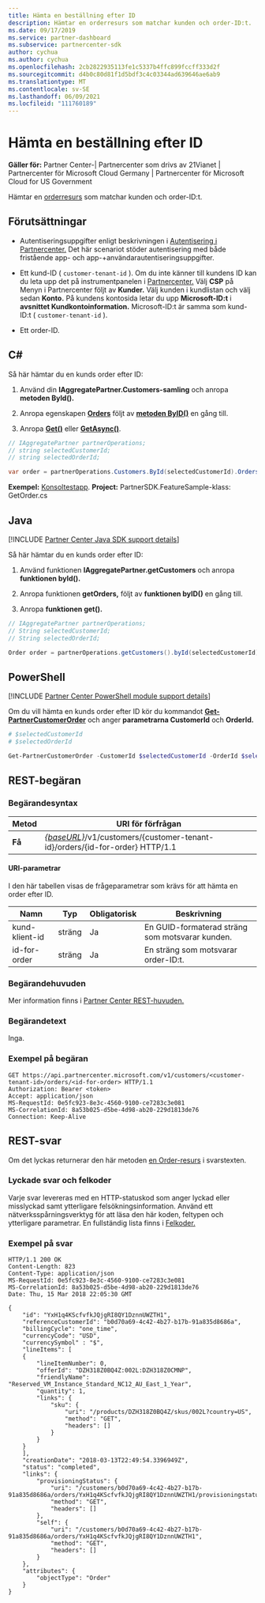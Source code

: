 ```yaml
---
title: Hämta en beställning efter ID
description: Hämtar en orderresurs som matchar kunden och order-ID:t.
ms.date: 09/17/2019
ms.service: partner-dashboard
ms.subservice: partnercenter-sdk
author: cychua
ms.author: cychua
ms.openlocfilehash: 2cb2822935113fe1c5337b4ffc899fccff333d2f
ms.sourcegitcommit: d4b0c80d81f1d5bdf3c4c03344ad639646ae6ab9
ms.translationtype: MT
ms.contentlocale: sv-SE
ms.lasthandoff: 06/09/2021
ms.locfileid: "111760189"
---
```

# <a name="get-an-order-by-id"></a>Hämta en beställning efter ID

**Gäller för:** Partner Center-| Partnercenter som drivs av 21Vianet | Partnercenter för Microsoft Cloud Germany | Partnercenter för Microsoft Cloud for US Government

Hämtar en [orderresurs](order-resources.md) som matchar kunden och order-ID:t.

## <a name="prerequisites"></a>Förutsättningar

- Autentiseringsuppgifter enligt beskrivningen i [Autentisering i Partnercenter.](partner-center-authentication.md) Det här scenariot stöder autentisering med både fristående app- och app-+användarautentiseringsuppgifter.

- Ett kund-ID ( `customer-tenant-id` ). Om du inte känner till kundens ID kan du leta upp det på instrumentpanelen i [Partnercenter.](https://partner.microsoft.com/dashboard) Välj **CSP** på Menyn i Partnercenter följt av **Kunder.** Välj kunden i kundlistan och välj sedan **Konto.** På kundens kontosida letar du upp **Microsoft-ID:t** i **avsnittet Kundkontoinformation.** Microsoft-ID:t är samma som kund-ID:t ( `customer-tenant-id` ).

- Ett order-ID.

## <a name="c"></a>C\#

Så här hämtar du en kunds order efter ID:

1. Använd din **IAggregatePartner.Customers-samling** och anropa **metoden ById().**

2. Anropa egenskapen [**Orders**](/dotnet/api/microsoft.store.partnercenter.customers.icustomer.orders) följt av [**metoden ByID()**](/dotnet/api/microsoft.store.partnercenter.orders.iordercollection.byid) en gång till.
3. Anropa [**Get()**](/dotnet/api/microsoft.store.partnercenter.orders.iorder.get) eller [**GetAsync()**](/dotnet/api/microsoft.store.partnercenter.orders.iorder.getasync).

```csharp
// IAggregatePartner partnerOperations;
// string selectedCustomerId;
// string selectedOrderId;

var order = partnerOperations.Customers.ById(selectedCustomerId).Orders.ById(selectedOrderId).Get();
```

**Exempel:** [Konsoltestapp](console-test-app.md). **Project:** PartnerSDK.FeatureSample-klass: GetOrder.cs 

## <a name="java"></a>Java

[!INCLUDE [Partner Center Java SDK support details](../includes/java-sdk-support.md)]

Så här hämtar du en kunds order efter ID:

1. Använd funktionen **IAggregatePartner.getCustomers** och anropa **funktionen byId().**

2. Anropa funktionen **getOrders,** följt av **funktionen byID()** en gång till.
3. Anropa **funktionen get().**

```java
// IAggregatePartner partnerOperations;
// String selectedCustomerId;
// String selectedOrderId;

Order order = partnerOperations.getCustomers().byId(selectedCustomerId).getOrders().byId(selectedOrderId).get();
```

## <a name="powershell"></a>PowerShell

[!INCLUDE [Partner Center PowerShell module support details](../includes/powershell-module-support.md)]

Om du vill hämta en kunds order efter ID kör du kommandot [**Get-PartnerCustomerOrder**](https://github.com/Microsoft/Partner-Center-PowerShell/blob/master/docs/help/Get-PartnerCustomerOrder.md) och anger **parametrarna CustomerId** och **OrderId.**

```powershell
# $selectedCustomerId
# $selectedOrderId

Get-PartnerCustomerOrder -CustomerId $selectedCustomerId -OrderId $selectedOrderId
```

## <a name="rest-request"></a>REST-begäran

### <a name="request-syntax"></a>Begärandesyntax

| Metod  | URI för förfrågan                                                                                                  |
|---------|--------------------------------------------------------------------------------------------------------------|
| **Få** | [*{baseURL}*](partner-center-rest-urls.md)/v1/customers/{customer-tenant-id}/orders/{id-for-order} HTTP/1.1  |

#### <a name="uri-parameters"></a>URI-parametrar

I den här tabellen visas de frågeparametrar som krävs för att hämta en order efter ID.

| Namn                   | Typ     | Obligatorisk | Beskrivning                                            |
|------------------------|----------|----------|--------------------------------------------------------|
| kund-klient-id     | sträng   | Ja      | En GUID-formaterad sträng som motsvarar kunden. |
| id-for-order           | sträng   | Ja      | En sträng som motsvarar order-ID:t.                |

### <a name="request-headers"></a>Begärandehuvuden

Mer information finns i [Partner Center REST-huvuden.](headers.md)

### <a name="request-body"></a>Begärandetext

Inga.

### <a name="request-example"></a>Exempel på begäran

```http
GET https://api.partnercenter.microsoft.com/v1/customers/<customer-tenant-id>/orders/<id-for-order> HTTP/1.1
Authorization: Bearer <token>
Accept: application/json
MS-RequestId: 0e5fc923-8e3c-4560-9100-ce7283c3e081
MS-CorrelationId: 8a53b025-d5be-4d98-ab20-229d1813de76
Connection: Keep-Alive
```

## <a name="rest-response"></a>REST-svar

Om det lyckas returnerar den här metoden [en Order-resurs](order-resources.md) i svarstexten.

### <a name="response-success-and-error-codes"></a>Lyckade svar och felkoder

Varje svar levereras med en HTTP-statuskod som anger lyckad eller misslyckad samt ytterligare felsökningsinformation. Använd ett nätverksspårningsverktyg för att läsa den här koden, feltypen och ytterligare parametrar. En fullständig lista finns i [Felkoder.](error-codes.md)

### <a name="response-example"></a>Exempel på svar

```http
HTTP/1.1 200 OK
Content-Length: 823
Content-Type: application/json
MS-RequestId: 0e5fc923-8e3c-4560-9100-ce7283c3e081
MS-CorrelationId: 8a53b025-d5be-4d98-ab20-229d1813de76
Date: Thu, 15 Mar 2018 22:05:30 GMT

{
    "id": "YxH1q4KScfvfkJQjgRI8QY1DznnUWZTH1",
    "referenceCustomerId": "b0d70a69-4c42-4b27-b17b-91a835d8686a",
    "billingCycle": "one_time",
    "currencyCode": "USD",
    "currencySymbol" : "$",
    "lineItems": [
    {
        "lineItemNumber": 0,
        "offerId": "DZH318Z0BQ4Z:002L:DZH318Z0CMNP",
        "friendlyName": "Reserved_VM_Instance_Standard_NC12_AU_East_1_Year",
        "quantity": 1,
        "links": {
            "sku": {
                "uri": "/products/DZH318Z0BQ4Z/skus/002L?country=US",
                "method": "GET",
                "headers": []
            }
        }
    }
    ],
    "creationDate": "2018-03-13T22:49:54.3396949Z",
    "status": "completed",
    "links": {
        "provisioningStatus": {
            "uri": "/customers/b0d70a69-4c42-4b27-b17b-91a835d8686a/orders/YxH1q4KScfvfkJQjgRI8QY1DznnUWZTH1/provisioningstatus",
            "method": "GET",
            "headers": []
        },
        "self": {
            "uri": "/customers/b0d70a69-4c42-4b27-b17b-91a835d8686a/orders/YxH1q4KScfvfkJQjgRI8QY1DznnUWZTH1",
            "method": "GET",
            "headers": []
        }
    },
    "attributes": {
        "objectType": "Order"
    }
}
```
